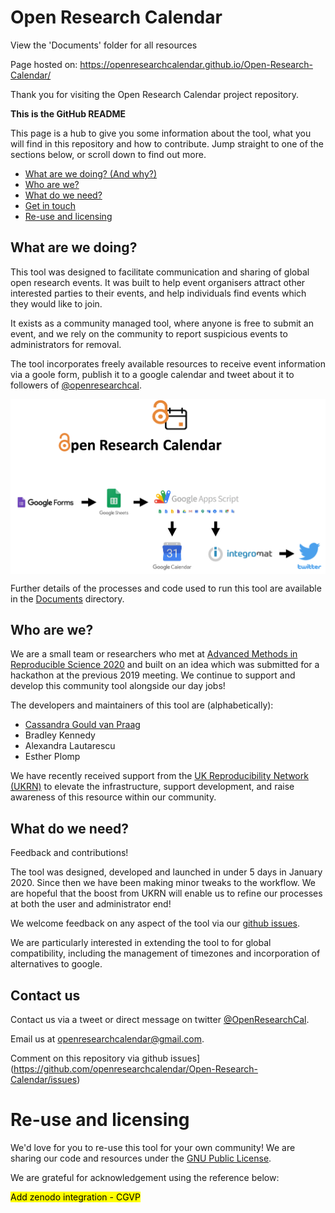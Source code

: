# Open Research Calendar



View the 'Documents' folder for all resources

Page hosted on: https://openresearchcalendar.github.io/Open-Research-Calendar/

<!-- Note from mkdocs: "If both an index.md and a README.md are in the same directorfy, mkdocs will render the index file" and the README will still be rendered on github (https://www.mkdocs.org/user-guide/writing-your-docs/). Adding frontmatter to README breaks it." -->

Thank you for visiting the Open Research Calendar project repository.

**This is the GitHub README**

This page is a hub to give you some information about the tool, what you will find in this repository and how to contribute. Jump straight to one of the sections below, or scroll down to find out more.

* [What are we doing? (And why?)](#what-are-we-doing)
* [Who are we?](#who-are-we)
* [What do we need?](#what-do-we-need)
* [Get in touch](#contact-us)
* [Re-use and licensing](#re---use-and-licensing)


## What are we doing?

This tool was designed to facilitate communication and sharing of global open research events. It was built to help event organisers attract other interested parties to their events, and help individuals find events which they would like to join.

It exists as a community managed tool, where anyone is free to submit an event, and we rely on the community to report suspicious events to administrators for removal.

The tool incorporates freely available resources to receive event information via a goole form, publish it to a google calendar and tweet about it to followers of [@openresearchcal](https://twitter.com/OpenResearchCal).

<p><img style="display: block; margin-left: auto; margin-right: auto;" src="./Documents/Images/schematic-logos.png" alt="" width="800" /></p>

Further details of the processes and code used to run this tool are available in the [Documents](./Documents) directory.


## Who are we?

We are a small team or researchers who met at [Advanced Methods in Reproducible Science 2020](https://www.bristol.ac.uk/psychology/research/ukrn/ukrnevents/repro2020/) and built on an idea which was submitted for a hackathon at the previous 2019 meeting. We continue to support and develop this community tool alongside our day jobs!

The developers and maintainers of this tool are (alphabetically):
- [Cassandra Gould van Praag](https://ox.ukrn.org/people/#CassandraGouldvanPraag)
- Bradley Kennedy
- Alexandra Lautarescu
- Esther Plomp

We have recently received support from the [UK Reproducibility Network (UKRN)](https://www.ukrn.org) to elevate the infrastructure, support development, and raise awareness of this resource within our community.  

## What do we need?

Feedback and contributions!

The tool was designed, developed and launched in under 5 days in January 2020. Since then we have been making minor tweaks to the workflow. We are hopeful that the boost from UKRN will enable us to refine our processes at both the user and administrator end!

We welcome feedback on any aspect of the tool via our [github issues](https://github.com/openresearchcalendar/Open-Research-Calendar/issues).

We are particularly interested in extending the tool to for global compatibility, including the management of timezones and incorporation of alternatives to google.

## Contact us

Contact us via a tweet or direct message on twitter [@OpenResearchCal](https://twitter.com/OpenResearchCal]).

Email us at [openresearchcalendar@gmail.com](mailto:openresearchcalendar@gmail.com).

Comment on this repository via github issues](https://github.com/openresearchcalendar/Open-Research-Calendar/issues)

# Re-use and licensing

We'd love for you to re-use this tool for your own community! We are sharing our code and resources under the [GNU Public License](LICENSE.md).

We are grateful for acknowledgement using the reference below:

<mark>Add zenodo integration - CGVP</mark>
